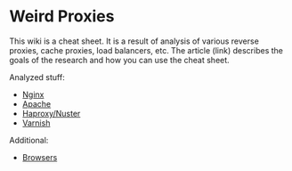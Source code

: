 # Weird Proxies
This wiki is a cheat sheet. It is a result of analysis of various reverse proxies, cache proxies, load balancers, etc.
The article (link) describes the goals of the research and how you can use the cheat sheet.
 
Analyzed stuff:
- [Nginx](nginx)
- [Apache](apache)
- [Haproxy/Nuster](Haproxy-and-Nuster)
- [Varnish](varnish)

Additional:
- [Browsers](browsers)